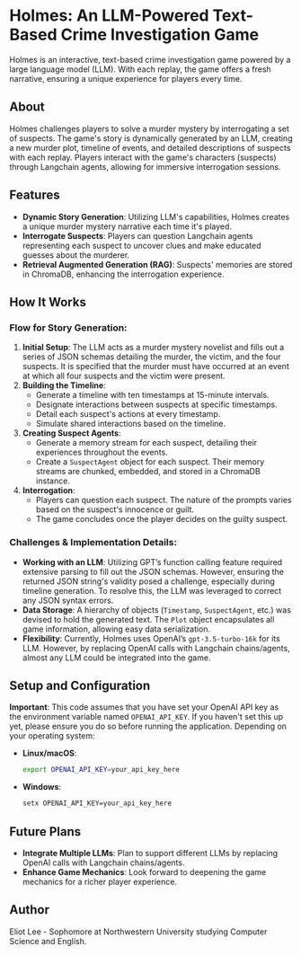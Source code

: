 # Holmes: An LLM-Powered Text-Based Crime Investigation Game

Holmes is an interactive, text-based crime investigation game powered by a large language model (LLM). With each replay, the game offers a fresh narrative, ensuring a unique experience for players every time.

## About

Holmes challenges players to solve a murder mystery by interrogating a set of suspects. The game's story is dynamically generated by an LLM, creating a new murder plot, timeline of events, and detailed descriptions of suspects with each replay. Players interact with the game's characters (suspects) through Langchain agents, allowing for immersive interrogation sessions.

## Features

- **Dynamic Story Generation**: Utilizing LLM's capabilities, Holmes creates a unique murder mystery narrative each time it's played.
- **Interrogate Suspects**: Players can question Langchain agents representing each suspect to uncover clues and make educated guesses about the murderer.
- **Retrieval Augmented Generation (RAG)**: Suspects' memories are stored in ChromaDB, enhancing the interrogation experience.

## How It Works

### Flow for Story Generation:

1. **Initial Setup**: The LLM acts as a murder mystery novelist and fills out a series of JSON schemas detailing the murder, the victim, and the four suspects. It is specified that the murder must have occurred at an event at which all four suspects and the victim were present.
2. **Building the Timeline**: 
   - Generate a timeline with ten timestamps at 15-minute intervals.
   - Designate interactions between suspects at specific timestamps.
   - Detail each suspect's actions at every timestamp.
   - Simulate shared interactions based on the timeline.
3. **Creating Suspect Agents**:
   - Generate a memory stream for each suspect, detailing their experiences throughout the events.
   - Create a `SuspectAgent` object for each suspect. Their memory streams are chunked, embedded, and stored in a ChromaDB instance.
4. **Interrogation**:
   - Players can question each suspect. The nature of the prompts varies based on the suspect's innocence or guilt.
   - The game concludes once the player decides on the guilty suspect.

### Challenges & Implementation Details:

- **Working with an LLM**: Utilizing GPT’s function calling feature required extensive parsing to fill out the JSON schemas. However, ensuring the returned JSON string's validity posed a challenge, especially during timeline generation. To resolve this, the LLM was leveraged to correct any JSON syntax errors.
- **Data Storage**: A hierarchy of objects (`Timestamp`, `SuspectAgent`, etc.) was devised to hold the generated text. The `Plot` object encapsulates all game information, allowing easy data serialization.
- **Flexibility**: Currently, Holmes uses OpenAI’s `gpt-3.5-turbo-16k` for its LLM. However, by replacing OpenAI calls with Langchain chains/agents, almost any LLM could be integrated into the game.

## Setup and Configuration

**Important**: This code assumes that you have set your OpenAI API key as the environment variable named `OPENAI_API_KEY`. If you haven't set this up yet, please ensure you do so before running the application. Depending on your operating system:

- **Linux/macOS**:
  ```bash
  export OPENAI_API_KEY=your_api_key_here
  ```
  
- **Windows**:
  ```bash
  setx OPENAI_API_KEY=your_api_key_here
  ```

## Future Plans

- **Integrate Multiple LLMs**: Plan to support different LLMs by replacing OpenAI calls with Langchain chains/agents.
- **Enhance Game Mechanics**: Look forward to deepening the game mechanics for a richer player experience.

## Author

Eliot Lee - Sophomore at Northwestern University studying Computer Science and English.
